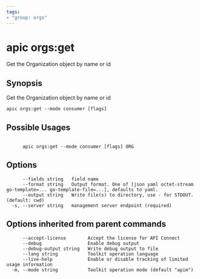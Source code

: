 ```yaml
---
tags:
- "group: orgs"
---
```

# apic orgs:get

Get the Organization object by name or id

## Synopsis

Get the Organization object by name or id

```
apic orgs:get --mode consumer [flags]
```

## Possible Usages

```

      apic orgs:get --mode consumer [flags] ORG

```

## Options

```
      --fields string   field name
      --format string   Output format. One of [json yaml octet-stream go-template=... go-template-file=...], defaults to yaml.
      --output string   Write file(s) to directory, use - for STDOUT. (default: cwd)
  -s, --server string   management server endpoint (required)
```

## Options inherited from parent commands

```
      --accept-license        Accept the license for API Connect
      --debug                 Enable debug output
      --debug-output string   Write debug output to file
      --lang string           Toolkit operation language
      --live-help             Enable or disable tracking of limited usage information
  -m, --mode string           Toolkit operation mode (default "apim")
```
